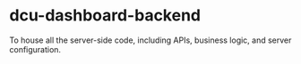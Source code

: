 # dcu-dashboard-backend
To house all the server-side code, including APIs, business logic, and server configuration.
